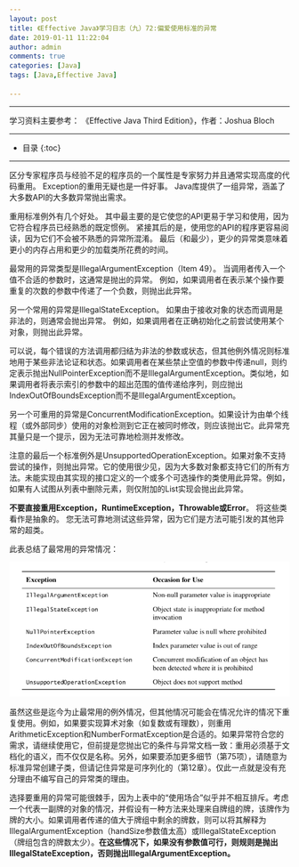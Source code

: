 ```yaml
---
layout: post
title: 《Effective Java》学习日志（九）72:偏爱使用标准的异常
date: 2019-01-11 11:22:04
author: admin
comments: true
categories: [Java]
tags: [Java,Effective Java]

---
```




<!-- more -->

------

学习资料主要参考： 《Effective Java Third Edition》，作者：Joshua Bloch

------




* 目录
{:toc}

------

区分专家程序员与经验不足的程序员的一个属性是专家努力并且通常实现高度的代码重用。 Exception的重用无疑也是一件好事。 Java库提供了一组异常，涵盖了大多数API的大多数异常抛出需求。

重用标准例外有几个好处。 其中最主要的是它使您的API更易于学习和使用，因为它符合程序员已经熟悉的既定惯例。 紧接其后的是，使用您的API的程序更容易阅读，因为它们不会被不熟悉的异常所混淆。 最后（和最少），更少的异常类意味着更小的内存占用和更少的加载类所花费的时间。

最常用的异常类型是IllegalArgumentException（Item 49）。 当调用者传入一个值不合适的参数时，这通常是抛出的异常。 例如，如果调用者在表示某个操作要重复的次数的参数中传递了一个负数，则抛出此异常。

另一个常用的异常是IllegalStateException。 如果由于接收对象的状态而调用是非法的，则通常会抛出异常。 例如，如果调用者在正确初始化之前尝试使用某个对象，则抛出此异常。

可以说，每个错误的方法调用都归结为非法的参数或状态，但其他例外情况则标准地用于某些非法论证和状态。如果调用者在某些禁止空值的参数中传递null，则约定表示抛出NullPointerException而不是IllegalArgumentException。类似地，如果调用者将表示索引的参数中的超出范围的值传递给序列，则应抛出IndexOutOfBoundsException而不是IllegalArgumentException。


另一个可重用的异常是ConcurrentModificationException。如果设计为由单个线程（或外部同步）使用的对象检测到它正在被同时修改，则应该抛出它。此异常充其量只是一个提示，因为无法可靠地检测并发修改。

注意的最后一个标准例外是UnsupportedOperationException。如果对象不支持尝试的操作，则抛出异常。它的使用很少见，因为大多数对象都支持它们的所有方法。未能实现由其实现的接口定义的一个或多个可选操作的类使用此异常。例如，如果有人试图从列表中删除元素，则仅附加的List实现会抛出此异常。

**不要直接重用Exception，RuntimeException，Throwable或Error**。 将这些类看作是抽象的。 您无法可靠地测试这些异常，因为它们是方法可能引发的其他异常的超类。

此表总结了最常用的异常情况：

[![](/images/posts/effective-java-72.png)](/images/posts/effective-java-72.png)


虽然这些是迄今为止最常用的例外情况，但其他情况可能会在情况允许的情况下重复使用。例如，如果要实现算术对象（如复数或有理数），则重用ArithmeticException和NumberFormatException是合适的。如果异常符合您的需求，请继续使用它，但前提是您抛出它的条件与异常文档一致：重用必须基于文档化的语义，而不仅仅是名称。另外，如果要添加更多细节（第75项），请随意为标准异常创建子类，但请记住异常是可序列化的（第12章）。仅此一点就是没有充分理由不编写自己的异常类的理由。

选择要重用的异常可能很棘手，因为上表中的“使用场合”似乎并不相互排斥。考虑一个代表一副牌的对象的情况，并假设有一种方法来处理来自牌组的牌，该牌作为牌的大小。如果调用者传递的值大于牌组中剩余的牌数，则可以将其解释为IllegalArgumentException（handSize参数值太高）或IllegalStateException（牌组包含的牌数太少）。**在这些情况下，如果没有参数值可行，则规则是抛出IllegalStateException，否则抛出IllegalArgumentException。**



